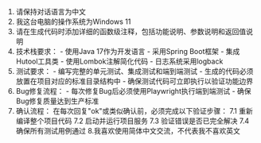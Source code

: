 1. 请保持对话语言为中文
2. 我这台电脑的操作系统为Windows 11
3. 请在生成代码时添加详细的函数级注释，包括功能说明、参数说明和返回值说明
4. 技术栈要求： - 使用Java 17作为开发语言 - 采用Spring Boot框架 - 集成Hutool工具类 - 使用Lombok注解简化代码 - 日志系统采用logback
5. 测试要求： - 编写完整的单元测试、集成测试和端到端测试 - 生成的代码必须放置在项目对应的标准目录结构中 - 确保测试代码可立即执行以验证功能边界
6. Bug修复流程： - 每次修复Bug后必须使用Playwright执行端到端测试 - 确保Bug修复质量达到生产标准
7. 确认流程： 在每次回复"ok"或类似确认前，必须完成以下验证步骤： 7.1 重新编译整个项目代码 7.2 启动并运行项目服务 7.3 验证错误是否已完全解决 7.4 确保所有测试用例通过 8.我喜欢使用简体中文交流，不代表我不喜欢英文